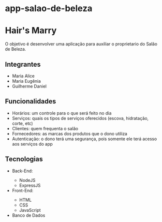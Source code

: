 # app-salao-de-beleza

<h1>Hair's Marry</h1>

<p>O objetivo é desenvolver uma aplicação para auxiliar o proprietario do Salão de Beleza.</p>

<h2>Integrantes</h2>
<ul>
  <li>Maria Alice</li>
  <li>Maria Eugênia</li>
  <li>Guilherme Daniel</li>
</ul>

<h2>Funcionalidades</h2>
<ul>
  <li>Horários: um controle para o que será feito no dia</li>
  <li>Serviços: quais os tipos de serviços oferecidos (escova, hidratação, corte, etc)</li>
  <li>Clientes: quem frequenta o salão</li>
  <li>Fornecedores: as marcas dos produtos que o dono utiliza</li>
  <li>Autenticação: o dono terá uma segurança, pois somente ele terá acesso aos serviços do app</li>
</ul>

<h2>Tecnologias</h2>
<ul>
  <li>Back-End:</li>
  <ul>
    <li>NodeJS</li>
    <li>ExpressJS</li>
  </ul>
  <li>Front-End:</li>
  <ul>
    <li>HTML</li>
    <li>CSS</li>
    <li>JavaScript</li>
  </ul>
  <li>Banco de Dados</li>
</ul>
